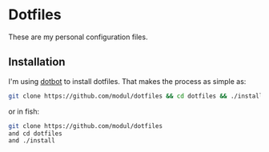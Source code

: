 # Dotfiles

These are my personal configuration files.

## Installation

I'm using [dotbot](https://github.com/anishathalye/dotbot) to install dotfiles. That 
makes the process as simple as:

```sh
git clone https://github.com/modul/dotfiles && cd dotfiles && ./install
```

or in fish:

```sh
git clone https://github.com/modul/dotfiles
and cd dotfiles
and ./install
```

